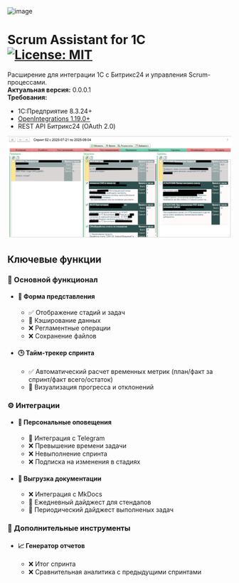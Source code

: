 <img width="934" height="249" alt="image" src="https://github.com/user-attachments/assets/bb41e82a-7094-414c-a563-ae706c9acffa" />

# Scrum Assistant for 1C [![License: MIT](https://img.shields.io/badge/License-MIT-yellow.svg)](https://opensource.org/licenses/MIT)

Расширение для интеграции 1С с Битрикс24 и управления Scrum-процессами.  
**Актуальная версия:** 0.0.0.1  
**Требования:** 
- 1С:Предприятие 8.3.24+
- [OpenIntegrations 1.19.0+](https://github.com/open-integrations)
- REST API Битрикс24 (OAuth 2.0)

![ScreenShot](/screenshots/screen1.png)

## Ключевые функции

### 🌟 Основной функционал
- #### 🤖 **Форма представления**
    - ✅ Отображение стадий и задач
    - 🚧 Кэширование данных
    - ❌ Регламентные операции
    - ❌ Сохранение файлов 

- #### 🕒 **Тайм-трекер спринта** 
    - ✅ Автоматический расчет временных метрик (план/факт за спринт/факт всего/остаток)
    - 🚧 Визуализация прогресса и отклонений

### ⚙️ Интеграции
- ####  🔔 **Персональные оповещения**
    - 🚧 Интеграция с Telegram
    - ❌ Превышение времени задачи
    - ❌ Невыполнение спринта
    - ❌ Подписка на изменения в стадиях

- #### 📁 **Выгрузка документации**
    - ❌ Интеграция с MkDocs
    - 🚧 Ежедневный дайджест для стендапов
    - 🚧 Периодический дайджест выполненых задач
        

### 🚀 Дополнительные инструменты
- #### 📈 **Генератор отчетов**
    - ❌ Итог спринта
    - ❌ Сравнительная аналитика с предыдущими спринтами
    
